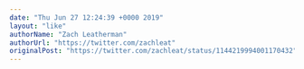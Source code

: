 ```yaml
---
date: "Thu Jun 27 12:24:39 +0000 2019"
layout: "like"
authorName: "Zach Leatherman"
authorUrl: "https://twitter.com/zachleat"
originalPost: "https://twitter.com/zachleat/status/1144219994001170432"
---
```

